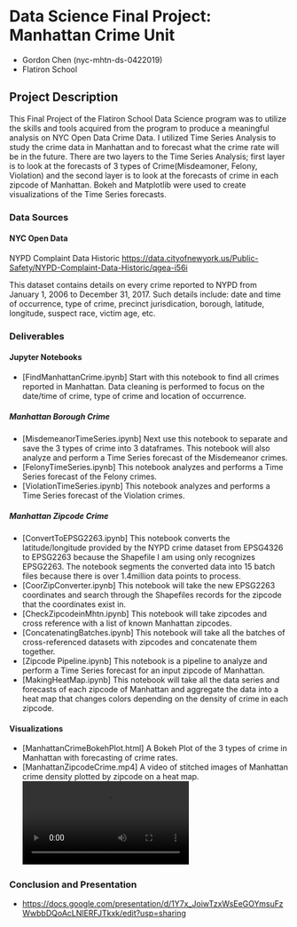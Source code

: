 # Data Science Final Project:  Manhattan Crime Unit
* Gordon Chen (nyc-mhtn-ds-0422019)
* Flatiron School

## Project Description
This Final Project of the Flatiron School Data Science program was to utilize the skills and tools acquired from the program to produce a meaningful analysis on NYC Open Data Crime Data. I utilized Time Series Analysis to study the crime data in Manhattan and to forecast what the crime rate will be in the future. There are two layers to the Time Series Analysis; first layer is to look at the forecasts of 3 types of Crime(Misdeamoner, Felony, Violation) and the second layer is to look at the forecasts of crime in each zipcode of Manhattan. Bokeh and Matplotlib were used to create visualizations of the Time Series forecasts.

### Data Sources
#### NYC Open Data
NYPD Complaint Data Historic
https://data.cityofnewyork.us/Public-Safety/NYPD-Complaint-Data-Historic/qgea-i56i

This dataset contains details on every crime reported to NYPD from January 1, 2006 to December 31, 2017. Such details include: date and time of occurrence, type of crime, precinct jurisdication, borough, latitude, longitude, suspect race, victim age, etc.


### Deliverables
#### Jupyter Notebooks
* [FindManhattanCrime.ipynb] Start with this notebook to find all crimes reported in Manhattan. Data cleaning is performed to focus on the date/time of crime, type of crime and location of occurrence.

##### Manhattan Borough Crime
* [MisdemeanorTimeSeries.ipynb] Next use this notebook to separate and save the 3 types of crime into 3 dataframes. This notebook will also analyze and perform a Time Series forecast of the Misdemeanor crimes.
* [FelonyTimeSeries.ipynb] This notebook analyzes and performs a Time Series forecast of the Felony crimes.
* [ViolationTimeSeries.ipynb] This notebook analyzes and performs a Time Series forecast of the Violation crimes.

##### Manhattan Zipcode Crime
* [ConvertToEPSG2263.ipynb] This notebook converts the latitude/longitude provided by the NYPD crime dataset from EPSG4326 to EPSG2263 because the Shapefile I am using only recognizes EPSG2263. The notebook segments the converted data into 15 batch files because there is over 1.4million data points to process.
* [CoorZipConverter.ipynb] This notebook will take the new EPSG2263 coordinates and search through the Shapefiles records for the zipcode that the coordinates exist in.
* [CheckZipcodeinMhtn.ipynb] This notebook will take zipcodes and cross reference with a list of known Manhattan zipcodes.
* [ConcatenatingBatches.ipynb] This notebook will take all the batches of cross-referenced datasets with zipcodes and concatenate them together.
* [Zipcode Pipeline.ipynb] This notebook is a pipeline to analyze and perform a Time Series forecast for an input zipcode of Manhattan.
* [MakingHeatMap.ipynb] This notebook will take all the data series and forecasts of each zipcode of Manhattan and aggregate the data into a heat map that changes colors depending on the density of crime in each zipcode.

#### Visualizations
* [ManhattanCrimeBokehPlot.html] A Bokeh Plot of the 3 types of crime in Manhattan with forecasting of crime rates.
* [ManhattanZipcodeCrime.mp4] A video of stitched images of Manhattan crime density plotted by zipcode on a heat map.
![ManhattanZipcodeCrime.mp4](https://github.com/gordonchen07/ManhattanCrime/blob/master/Manhattan%20Zipcode%20Crime/ManhattanZipcodeCrime.mp4)



### Conclusion and Presentation
* https://docs.google.com/presentation/d/1Y7x_JoiwTzxWsEeGOYmsuFzWwbbDQoAcLNlERFJTkxk/edit?usp=sharing
